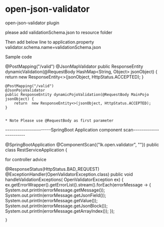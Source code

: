 # open-json-validator
open-json-validator plugin

please add validationSchema.json to resource folder

Then add below line to application.property
validator.schema.name=validationSchema.json


Sample code 

@PostMapping("/valid")
	@JsonMapValidator
    public ResponseEntity dynamicValidation(@RequestBody HashMap<String, Object> jsonObject) {
        return  new ResponseEntity<>(jsonObject, HttpStatus.ACCEPTED);
    }

	@PostMapping("/valid")
	@JsonPojoValidator
	public ResponseEntity dynamicPojoValidation(@RequestBody MainPojo jsonObject) {
		return  new ResponseEntity<>(jsonObject, HttpStatus.ACCEPTED);
	}
	
	
	* Note Please use @RequestBody as first parameter
	
-----------------------SpringBoot Application component scan-----------------------

@SpringBootApplication
@ComponentScan({"lk.open.validator", "<your main package example com.demo.project>"})
public class RestServiceApplication {


for controller advice

@ResponseStatus(HttpStatus.BAD_REQUEST)
    @ExceptionHandler(OpenValidatorException.class)
    public void handleValidationExceptions(
        OpenValidatorException ex) {
        ex.getErrorWrapper().getErrorList().stream().forEach(errorMessage -> {
            System.out.println(errorMessage.getMessage());
            System.out.println(errorMessage.getJsonField());
            System.out.println(errorMessage.getValue());
            System.out.println(errorMessage.getJsonBlock());
            System.out.println(errorMessage.getArrayIndex());
        });

    }



